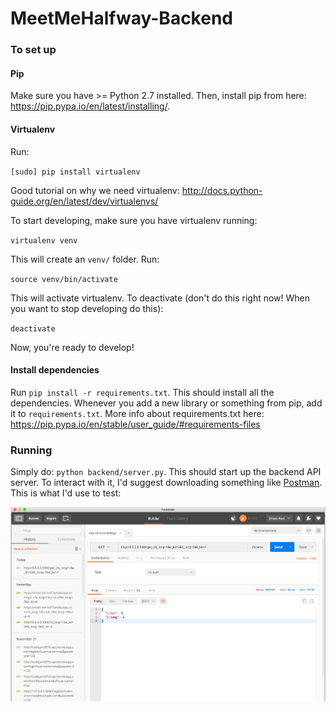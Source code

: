 # MeetMeHalfway-Backend

### To set up

#### Pip
Make sure you have >= Python 2.7 installed. Then, install pip from here: https://pip.pypa.io/en/latest/installing/. 

#### Virtualenv
Run:

`[sudo] pip install virtualenv`

Good tutorial on why we need virtualenv: http://docs.python-guide.org/en/latest/dev/virtualenvs/

To start developing, make sure you have virtualenv running:

`virtualenv venv`

This will create an `venv/` folder. Run:

`source venv/bin/activate`

This will activate virtualenv. To deactivate (don't do this right now! When you want to stop developing do this):

`deactivate`

Now, you're ready to develop!

#### Install dependencies
Run `pip install -r requirements.txt`. This should install all the dependencies. Whenever you add a new library or something from pip, add it to `requirements.txt`. More info about requirements.txt here: https://pip.pypa.io/en/stable/user_guide/#requirements-files 

### Running

Simply do: `python backend/server.py`. This should start up the backend API server. To interact with it, I'd suggest downloading something like [Postman](https://chrome.google.com/webstore/detail/postman/fhbjgbiflinjbdggehcddcbncdddomop). This is what I'd use to test:

![Screenshot](/screenshot-postman.png?raw=true "Screenshot of Postman UI") 





